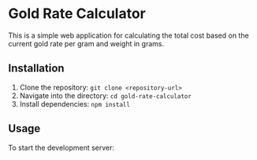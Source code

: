 # Gold Rate Calculator

This is a simple web application for calculating the total cost based on the current gold rate per gram and weight in grams.

## Installation

1. Clone the repository: `git clone <repository-url>`
2. Navigate into the directory: `cd gold-rate-calculator`
3. Install dependencies: `npm install`

## Usage

To start the development server:

